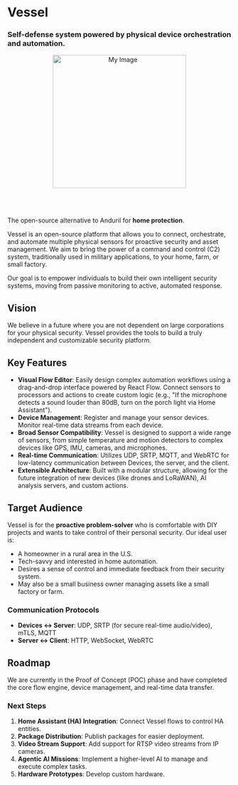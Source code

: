 # Vessel

### Self-defense system powered by physical device orchestration and automation.

<div style="text-align:center;align-items: center;justify-content: center;display: flex; padding-bottom: 50px;">

<img src="/icon.png" alt="My Image" width="300">
</div>

The open-source alternative to Anduril for **home protection**.

Vessel is an open-source platform that allows you to connect, orchestrate, and automate multiple physical sensors for proactive security and asset management. We aim to bring the power of a command and control (C2) system, traditionally used in military applications, to your home, farm, or small factory.

Our goal is to empower individuals to build their own intelligent security systems, moving from passive monitoring to active, automated response.

## Vision

We believe in a future where you are not dependent on large corporations for your physical security. Vessel provides the tools to build a truly independent and customizable security platform.

## Key Features

- **Visual Flow Editor**: Easily design complex automation workflows using a drag-and-drop interface powered by React Flow. Connect sensors to processors and actions to create custom logic (e.g., "If the microphone detects a sound louder than 80dB, turn on the porch light via Home Assistant").
- **Device Management**: Register and manage your sensor devices. Monitor real-time data streams from each device.
- **Broad Sensor Compatibility**: Vessel is designed to support a wide range of sensors, from simple temperature and motion detectors to complex devices like GPS, IMU, cameras, and microphones.
- **Real-time Communication**: Utilizes UDP, SRTP, MQTT, and WebRTC for low-latency communication between Devices, the server, and the client.
- **Extensible Architecture**: Built with a modular structure, allowing for the future integration of new devices (like drones and LoRaWAN), AI analysis servers, and custom actions.

## Target Audience

Vessel is for the **proactive problem-solver** who is comfortable with DIY projects and wants to take control of their personal security. Our ideal user is:

- A homeowner in a rural area in the U.S.
- Tech-savvy and interested in home automation.
- Desires a sense of control and immediate feedback from their security system.
- May also be a small business owner managing assets like a small factory or farm.

### Communication Protocols

- **Devices <-> Server**: UDP, SRTP (for secure real-time audio/video), mTLS, MQTT
- **Server <-> Client**: HTTP, WebSocket, WebRTC

## Roadmap

We are currently in the Proof of Concept (POC) phase and have completed the core flow engine, device management, and real-time data transfer.

### Next Steps

1.  **Home Assistant (HA) Integration**: Connect Vessel flows to control HA entities.
2.  **Package Distribution**: Publish packages for easier deployment.
3.  **Video Stream Support**: Add support for RTSP video streams from IP cameras.
4.  **Agentic AI Missions**: Implement a higher-level AI to manage and execute complex tasks.
5.  **Hardware Prototypes**: Develop custom hardware.
